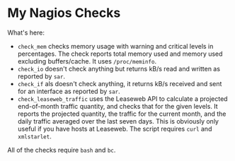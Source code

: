 # My Nagios Checks

What's here:

- `check_mem` checks memory usage with warning and critical levels in percentages. The check reports total memory used and memory used excluding buffers/cache. It uses `/proc/meminfo`.
- `check_io` doesn't check anything but returns kB/s read and written as reported by `sar`.
- `check_if` als doesn't check anything, it returns kB/s received and sent for an interface as reported by `sar`.
- `check_leaseweb_traffic` uses the Leaseweb API to calculate a projected end-of-month traffic quantity, and checks that for the given levels. It reports the projected quantity, the traffic for the current month, and the daily traffic averaged over the last seven days. This is obviously only useful if you have hosts at Leaseweb. The script requires `curl` and `xmlstarlet`.

All of the checks require `bash` and `bc`.
